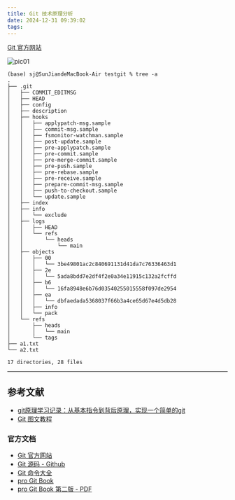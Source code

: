 ```yaml
---
title: Git 技术原理分析
date: 2024-12-31 09:39:02
tags:
---
```



[Git 官方网站](https://git-scm.com/)

![pic01](pic01.png)

```console
(base) sj@SunJiandeMacBook-Air testgit % tree -a
.
├── .git
│   ├── COMMIT_EDITMSG
│   ├── HEAD
│   ├── config
│   ├── description
│   ├── hooks
│   │   ├── applypatch-msg.sample
│   │   ├── commit-msg.sample
│   │   ├── fsmonitor-watchman.sample
│   │   ├── post-update.sample
│   │   ├── pre-applypatch.sample
│   │   ├── pre-commit.sample
│   │   ├── pre-merge-commit.sample
│   │   ├── pre-push.sample
│   │   ├── pre-rebase.sample
│   │   ├── pre-receive.sample
│   │   ├── prepare-commit-msg.sample
│   │   ├── push-to-checkout.sample
│   │   └── update.sample
│   ├── index
│   ├── info
│   │   └── exclude
│   ├── logs
│   │   ├── HEAD
│   │   └── refs
│   │       └── heads
│   │           └── main
│   ├── objects
│   │   ├── 00
│   │   │   └── 3be49801ac2c840691131d41da7c76336463d1
│   │   ├── 2e
│   │   │   └── 5ada8bdd7e2df4f2e0a34e11915c132a2fcffd
│   │   ├── b6
│   │   │   └── 16fa8948e6b76d03540255015558f097de2954
│   │   ├── ea
│   │   │   └── dbfaedada5368037f66b3a4ce65d67e4d5db28
│   │   ├── info
│   │   └── pack
│   └── refs
│       ├── heads
│       │   └── main
│       └── tags
├── a1.txt
└── a2.txt

17 directories, 28 files
```

---

## 参考文献

- [git原理学习记录：从基本指令到背后原理，实现一个简单的git](https://www.cnblogs.com/tanshaoshenghao/p/14200420.html)
- [Git 图文教程](https://www.cnblogs.com/anding/p/16987769.html)

### 官方文档

- [Git 官方网站](https://git-scm.com/)
- [Git 源码 - Github](https://github.com/git/git)
- [Git 命令大全](https://git-scm.com/docs)
- [pro Git Book](https://git-scm.com/book/en/v2)
- [pro Git Book 第二版 - PDF](progit.pdf)
